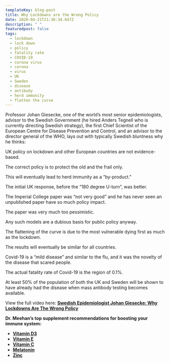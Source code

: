 ```yaml
---
templateKey: blog-post
title: Why Lockdowns are the Wrong Policy
date: 2020-04-21T21:36:34.647Z
description: " "
featuredpost: false
tags:
  - lockdown
  - lock down
  - policy
  - fatality rate
  - COVID-19
  - corona virus
  - corona
  - virus
  - UK
  - Sweden
  - disease
  - antibody
  - herd immunity
  - flatten the curve
---
```

<!--StartFragment-->

Professor Johan Giesecke, one of the world’s most senior epidemiologists, advisor to the Swedish Government (he hired Anders Tegnell who is currently directing Swedish strategy), the first Chief Scientist of the European Centre for Disease Prevention and Control, and an advisor to the director general of the WHO, lays out with typically Swedish bluntness why he thinks:

UK policy on lockdown and other European countries are not evidence-based.

The correct policy is to protect the old and the frail only.

This will eventually lead to herd immunity as a “by-product."

The initial UK response, before the “180 degree U-turn”, was better.

The Imperial College paper was “not very good” and he has never seen an unpublished paper have so much policy impact.

The paper was very much too pessimistic.

Any such models are a dubious basis for public policy anyway.

The flattening of the curve is due to the most vulnerable dying first as much as the lockdown.

The results will eventually be similar for all countries.

Covid-19 is a “mild disease” and similar to the flu, and it was the novelty of the disease that scared people.

The actual fatality rate of Covid-19 is the region of 0.1%.

At least 50% of the population of both the UK and Sweden will be shown to have already had the disease when mass antibody testing becomes available.

View the full video here: <!--StartFragment-->**[Swedish Epidemiologist Johan Giesecke: Why Lockdowns Are The Wrong Policy](https://www.realclearpolitics.com/video/2020/04/18/swedish_epidemiologist_johan_giesecke_why_lockdowns_are_the_wrong_policy.html?fbclid=IwAR2a_YR_gJvWDaE9yALaMwOZauf6f5q9FG5MGVDgJWMlTHH)**

<!--EndFragment-->



**Dr. Meehan’s top supplement recommendations for boosting your immune system:**

* **[Vitamin D3](https://meehanmd.ehealthpro.com/products/vitamin-d-complex-60-capsules)**
* **[Vitamin E](https://meehanmd.ehealthpro.com/products/annatto-e-300)**
* **[Vitamin C](https://meehanmd.ehealthpro.com/products/stellar-c-90-vegetarian-capsules)**
* **[Melatonin](https://meehanmd.ehealthpro.com/products/melatonin-3mg-60-capsules)**
* **[Zinc](https://meehanmd.ehealthpro.com/products/zinc-supreme-90-vegetarian-capsules)**
